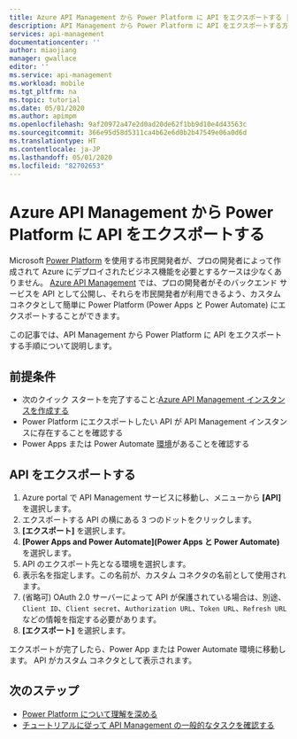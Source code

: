 ```yaml
---
title: Azure API Management から Power Platform に API をエクスポートする | Microsoft Docs
description: API Management から Power Platform に API をエクスポートする方法について説明します。
services: api-management
documentationcenter: ''
author: miaojiang
manager: gwallace
editor: ''
ms.service: api-management
ms.workload: mobile
ms.tgt_pltfrm: na
ms.topic: tutorial
ms.date: 05/01/2020
ms.author: apimpm
ms.openlocfilehash: 9af20972a47e2d0ad20de62f1bb9d10e4d43563c
ms.sourcegitcommit: 366e95d58d5311ca4b62e6d0b2b47549e06a0d6d
ms.translationtype: HT
ms.contentlocale: ja-JP
ms.lasthandoff: 05/01/2020
ms.locfileid: "82702653"
---
```

# <a name="export-apis-from-azure-api-management-to-the-power-platform"></a>Azure API Management から Power Platform に API をエクスポートする 

Microsoft [Power Platform](https://powerplatform.microsoft.com) を使用する市民開発者が、プロの開発者によって作成されて Azure にデプロイされたビジネス機能を必要とするケースは少なくありません。 [Azure API Management](https://aka.ms/apimrocks) では、プロの開発者がそのバックエンド サービスを API として公開し、それらを市民開発者が利用できるよう、カスタム コネクタとして簡単に Power Platform (Power Apps と Power Automate) にエクスポートすることができます。 

この記事では、API Management から Power Platform に API をエクスポートする手順について説明します。 

## <a name="prerequisites"></a>前提条件

+ 次のクイック スタートを完了すること:[Azure API Management インスタンスを作成する](get-started-create-service-instance.md)
+ Power Platform にエクスポートしたい API が API Management インスタンスに存在することを確認する
+ Power Apps または Power Automate [環境](https://docs.microsoft.com/powerapps/powerapps-overview#power-apps-for-admins)があることを確認する 

## <a name="export-an-api"></a>API をエクスポートする

1. Azure portal で API Management サービスに移動し、メニューから **[API]** を選択します。
2. エクスポートする API の横にある 3 つのドットをクリックします。 
3. **[エクスポート]** を選択します。
4. **[Power Apps and Power Automate]\(Power Apps と Power Automate\)** を選択します。
5. API のエクスポート先となる環境を選択します。 
6. 表示名を指定します。この名前が、カスタム コネクタの名前として使用されます。  
7. (省略可) OAuth 2.0 サーバーによって API が保護されている場合は、別途、`Client ID`、`Client secret`、`Authorization URL`、`Token URL`、`Refresh URL` などの情報を指定する必要があります。  
8. **[エクスポート]** を選択します。 

エクスポートが完了したら、Power App または Power Automate 環境に移動します。 API がカスタム コネクタとして表示されます。

## <a name="next-steps"></a>次のステップ

* [Power Platform について理解を深める](https://powerplatform.microsoft.com/)
* [チュートリアルに従って API Management の一般的なタスクを確認する](https://docs.microsoft.com/azure/api-management/import-and-publish)